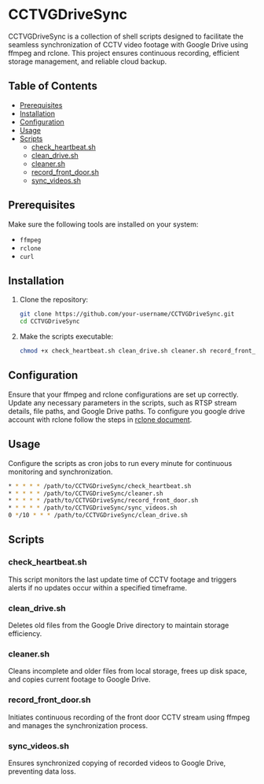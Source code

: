 # CCTVGDriveSync

CCTVGDriveSync is a collection of shell scripts designed to facilitate the seamless synchronization of CCTV video footage with Google Drive using ffmpeg and rclone. This project ensures continuous recording, efficient storage management, and reliable cloud backup.

## Table of Contents
- [Prerequisites](#prerequisites)
- [Installation](#installation)
- [Configuration](#configuration)
- [Usage](#usage)
- [Scripts](#scripts)
  - [check_heartbeat.sh](#check_heartbeatsh)
  - [clean_drive.sh](#clean_drivesh)
  - [cleaner.sh](#cleanersh)
  - [record_front_door.sh](#record_front_doorsh)
  - [sync_videos.sh](#sync_videossh)

## Prerequisites

Make sure the following tools are installed on your system:
- `ffmpeg`
- `rclone`
- `curl`

## Installation

1. Clone the repository:

   ```bash
   git clone https://github.com/your-username/CCTVGDriveSync.git
   cd CCTVGDriveSync
   ```

2. Make the scripts executable:

   ```bash
   chmod +x check_heartbeat.sh clean_drive.sh cleaner.sh record_front_door.sh sync_videos.sh
   ```

## Configuration

Ensure that your ffmpeg and rclone configurations are set up correctly. Update any necessary parameters in the scripts, such as RTSP stream details, file paths, and Google Drive paths. To configure you google drive account with rclone follow the steps in [rclone document](https://rclone.org/drive/).

## Usage

Configure the scripts as cron jobs to run every minute for continuous monitoring and synchronization.

```bash
* * * * * /path/to/CCTVGDriveSync/check_heartbeat.sh
* * * * * /path/to/CCTVGDriveSync/cleaner.sh
* * * * * /path/to/CCTVGDriveSync/record_front_door.sh
* * * * * /path/to/CCTVGDriveSync/sync_videos.sh
0 */10 * * * /path/to/CCTVGDriveSync/clean_drive.sh
```

## Scripts

### check_heartbeat.sh

This script monitors the last update time of CCTV footage and triggers alerts if no updates occur within a specified timeframe.

### clean_drive.sh

Deletes old files from the Google Drive directory to maintain storage efficiency.

### cleaner.sh

Cleans incomplete and older files from local storage, frees up disk space, and copies current footage to Google Drive.

### record_front_door.sh

Initiates continuous recording of the front door CCTV stream using ffmpeg and manages the synchronization process.

### sync_videos.sh

Ensures synchronized copying of recorded videos to Google Drive, preventing data loss.

